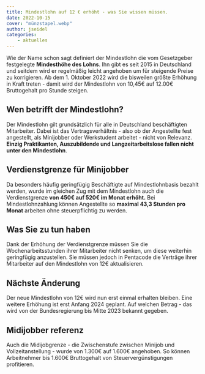 ```yaml
---
title: Mindestlohn auf 12 € erhöht - was Sie wissen müssen.
date: 2022-10-15
cover: "münzstapel.webp"
author: jseidel
categories:
    - aktuelles
---
```


Wie der Name schon sagt definiert der Mindestlohn die vom Gesetzgeber
festgelegte **Mindesthöhe des Lohns**. Ihn gibt es seit 2015 in Deutschland und
seitdem wird er regelmäßig leicht angehoben um für steigende Preise zu
korrigieren.
Ab dem 1. Oktober 2022 wird die bisweilen größte Erhöhung in Kraft treten -
damit wird der Mindestlohn von 10,45€ auf 12.00€ Bruttogehalt pro Stunde steigen. 

## Wen betrifft der Mindestlohn?

Der Mindestlohn gilt grundsätzlich für alle in Deutschland beschäftigten
Mitarbeiter.
Dabei ist das Vertragsverhältnis - also ob der Angestellte fest angestellt, als
Minijobber oder Werkstudent arbeitet - nicht von Relevanz. **Einzig
Praktikanten, Auszubildende und Langzeitarbeitslose fallen nicht unter den
Mindestlohn**. 

## Verdienstgrenze für Minijobber

Da besonders häufig geringfügig Beschäftigte auf Mindestlohnbasis bezahlt
werden, wurde im gleichen Zug mit dem Mindestlohn auch die Verdienstgrenze **von 450€ auf
520€ im Monat erhöht.**
Bei Mindestlohnzahlung können Angestellte so **maximal 43,3 Stunden pro Monat**
arbeiten ohne steuerpflichtig zu werden. 


## Was Sie zu tun haben

Dank der Erhöhung der Verdienstgrenze müssen Sie die Wochenarbeitsstunden ihrer
Mitarbeiter nicht senken, um diese weiterhin geringfügig anzustellen. Sie müssen
jedoch in Pentacode die Verträge ihrer Mitarbeiter auf den Mindestlohn von 12€
aktualisieren. 


## Nächste Änderung

Der neue Mindestlohn von 12€ wird nun erst einmal erhalten bleiben. Eine weitere
Erhöhung ist erst Anfang 2024 geplant. Auf welchen Betrag - das wird von der
Bundesregierung bis Mitte 2023 bekannt gegeben. 

## Midijobber referenz

Auch die Midijobgrenze - die Zwischenstufe zwischen Minijob und
Vollzeitanstellung - wurde von 1.300€ auf 1.600€ angehoben. So können
Arbeitnehmer bis 1.600€ Bruttogehalt von Steuervergünstigungen profitieren. 
